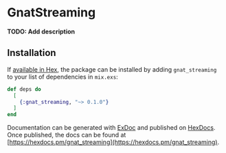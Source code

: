 # GnatStreaming

**TODO: Add description**

## Installation

If [available in Hex](https://hex.pm/docs/publish), the package can be installed
by adding `gnat_streaming` to your list of dependencies in `mix.exs`:

```elixir
def deps do
  [
    {:gnat_streaming, "~> 0.1.0"}
  ]
end
```

Documentation can be generated with [ExDoc](https://github.com/elixir-lang/ex_doc)
and published on [HexDocs](https://hexdocs.pm). Once published, the docs can
be found at [https://hexdocs.pm/gnat_streaming](https://hexdocs.pm/gnat_streaming).

